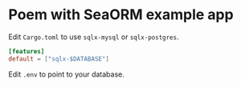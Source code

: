 # Poem with SeaORM example app

Edit `Cargo.toml` to use `sqlx-mysql` or `sqlx-postgres`.

```toml
[features]
default = ["sqlx-$DATABASE"]
```

Edit `.env` to point to your database.
